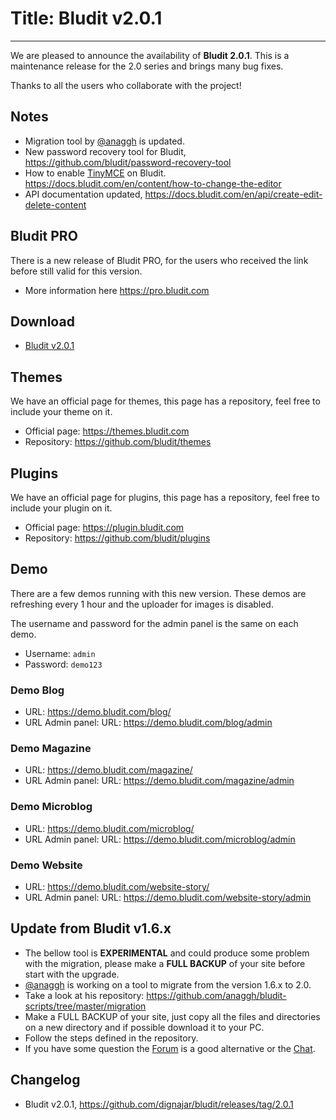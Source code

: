 # Title: Bludit v2.0.1
<!-- Date: 2017-10-23 22:00:00 -->
---
We are pleased to announce the availability of **Bludit 2.0.1**. This is a maintenance release for the 2.0 series and brings many bug fixes.

Thanks to all the users who collaborate with the project!

<!-- pagebreak -->

## Notes
- Migration tool by [@anaggh](https://github.com/anaggh) is updated.
- New password recovery tool for Bludit, https://github.com/bludit/password-recovery-tool
- How to enable [TinyMCE](https://www.tinymce.com) on Bludit. https://docs.bludit.com/en/content/how-to-change-the-editor
- API documentation updated, https://docs.bludit.com/en/api/create-edit-delete-content

## Bludit PRO
There is a new release of Bludit PRO, for the users who received the link before still valid for this version.
- More information here https://pro.bludit.com

## Download
- [Bludit v2.0.1](https://df6m0u2ovo2fu.cloudfront.net/builds/bludit-v2.0.1.zip)

## Themes
We have an official page for themes, this page has a repository, feel free to include your theme on it.
- Official page: https://themes.bludit.com
- Repository: https://github.com/bludit/themes

## Plugins
We have an official page for plugins, this page has a repository, feel free to include your plugin on it.
- Official page: https://plugin.bludit.com
- Repository: https://github.com/bludit/plugins

## Demo
There are a few demos running with this new version. These demos are refreshing every 1 hour and the uploader for images is disabled.

The username and password for the admin panel is the same on each demo.
- Username: `admin`
- Password: `demo123`

### Demo Blog
- URL: https://demo.bludit.com/blog/
- URL Admin panel: URL: https://demo.bludit.com/blog/admin

### Demo Magazine
- URL: https://demo.bludit.com/magazine/
- URL Admin panel: URL: https://demo.bludit.com/magazine/admin

### Demo Microblog
- URL: https://demo.bludit.com/microblog/
- URL Admin panel: URL: https://demo.bludit.com/microblog/admin

### Demo Website
- URL: https://demo.bludit.com/website-story/
- URL Admin panel: URL: https://demo.bludit.com/website-story/admin

## Update from Bludit v1.6.x
- The bellow tool is **EXPERIMENTAL** and could produce some problem with the migration, please make a **FULL BACKUP** of your site before start with the upgrade.
- [@anaggh](https://github.com/anaggh) is working on a tool to migrate from the version 1.6.x to 2.0.
- Take a look at his repository: https://github.com/anaggh/bludit-scripts/tree/master/migration
- Make a FULL BACKUP of your site, just copy all the files and directories on a new directory and if possible download it to your PC.
- Follow the steps defined in the repository.
- If you have some question the [Forum](https://forum.bludit.org) is a good alternative or the [Chat](https://gitter.im/bludit/support).

## Changelog
- Bludit v2.0.1, https://github.com/dignajar/bludit/releases/tag/2.0.1
